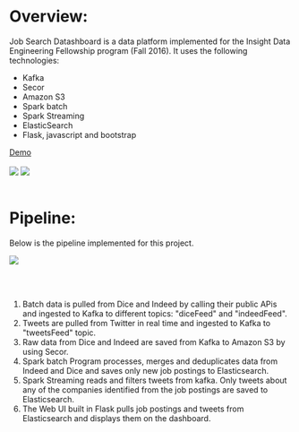 Overview:
=========

Job Search Datashboard is a data platform implemented for the Insight Data Engineering Fellowship program (Fall 2016). 
It uses the following technologies:

- Kafka
- Secor
- Amazon S3
- Spark batch
- Spark Streaming
- ElasticSearch
- Flask, javascript and bootstrap

[Demo](http://ec2-50-112-150-148.us-west-2.compute.amazonaws.com/index)
<br/>
<br/>
![](https://github.com/giovannamalhotra/job_dashboard/images/landing_page.png?raw=true)
![](https://github.com/giovannamalhotra/job_dashboard/images/search_results.png?raw=true)
<br/>
<br/>

Pipeline:
=========

Below is the pipeline implemented for this project. 

![](https://github.com/giovannamalhotra/job_dashboard/images/pipeline.png?raw=true)

<br/>
<br/>

1. Batch data is pulled from Dice and Indeed by calling their public APis and ingested to Kafka to different topics: "diceFeed" and "indeedFeed".
2. Tweets are pulled from Twitter in real time and ingested to Kafka to "tweetsFeed" topic.
3. Raw data from Dice and Indeed are saved from Kafka to Amazon S3 by using Secor.
4. Spark batch Program processes, merges and deduplicates data from Indeed and Dice and saves only new job postings to Elasticsearch.
5. Spark Streaming reads and filters tweets from kafka. Only tweets about any of the companies identified from the job postings are saved to Elasticsearch.
6. The Web UI built in Flask pulls job postings and tweets from Elasticsearch and displays them on the dashboard. 

<br/>
<br/>






